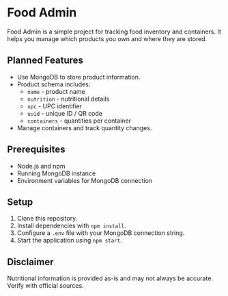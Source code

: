 # Food Admin

Food Admin is a simple project for tracking food inventory and containers.
It helps you manage which products you own and where they are stored.

## Planned Features

- Use MongoDB to store product information.
- Product schema includes:
  - `name` - product name
  - `nutrition` - nutritional details
  - `upc` - UPC identifier
  - `uuid` - unique ID / QR code
  - `containers` - quantities per container
- Manage containers and track quantity changes.

## Prerequisites

- Node.js and npm
- Running MongoDB instance
- Environment variables for MongoDB connection

## Setup

1. Clone this repository.
2. Install dependencies with `npm install`.
3. Configure a `.env` file with your MongoDB connection string.
4. Start the application using `npm start`.

## Disclaimer

Nutritional information is provided as-is and may not always be accurate. Verify with official sources.
